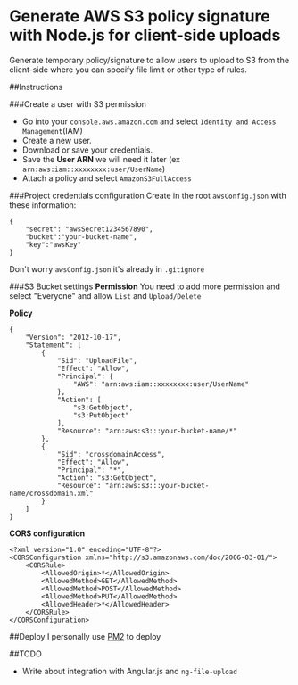 # Generate AWS S3 policy signature with Node.js for client-side uploads
Generate temporary policy/signature to allow users to upload to S3 from the client-side where you can specify file limit or other type of rules.

##Instructions

###Create a user with S3 permission
 * Go into your `console.aws.amazon.com` and select `Identity and Access Management`(IAM)
 * Create a new user.  
 * Download or save your credentials.  
 * Save the **User ARN** we will need it later (ex `arn:aws:iam::xxxxxxxx:user/UserName`)
 * Attach a policy and select `AmazonS3FullAccess`


###Project credentials configuration
Create in the root `awsConfig.json` with these information:
```
{
    "secret": "awsSecret1234567890",
    "bucket":"your-bucket-name",
    "key":"awsKey"
}
```
Don't worry `awsConfig.json` it's already in `.gitignore`

###S3 Bucket settings
**Permission**
You need to add more permission and select "Everyone" and allow `List` and `Upload/Delete`

**Policy**
```
{
	"Version": "2012-10-17",
	"Statement": [
		{
			"Sid": "UploadFile",
			"Effect": "Allow",
			"Principal": {
				"AWS": "arn:aws:iam::xxxxxxxx:user/UserName"
			},
			"Action": [
				"s3:GetObject",
				"s3:PutObject"
			],
			"Resource": "arn:aws:s3:::your-bucket-name/*"
		},
		{
			"Sid": "crossdomainAccess",
			"Effect": "Allow",
			"Principal": "*",
			"Action": "s3:GetObject",
			"Resource": "arn:aws:s3:::your-bucket-name/crossdomain.xml"
		}
	]
}
```

**CORS configuration**
```
<?xml version="1.0" encoding="UTF-8"?>
<CORSConfiguration xmlns="http://s3.amazonaws.com/doc/2006-03-01/">
    <CORSRule>
        <AllowedOrigin>*</AllowedOrigin>
        <AllowedMethod>GET</AllowedMethod>
        <AllowedMethod>POST</AllowedMethod>
        <AllowedMethod>PUT</AllowedMethod>
        <AllowedHeader>*</AllowedHeader>
    </CORSRule>
</CORSConfiguration>
```
##Deploy
I personally use [PM2](https://github.com/Unitech/pm2) to deploy

##TODO
 * Write about integration with Angular.js and `ng-file-upload`
